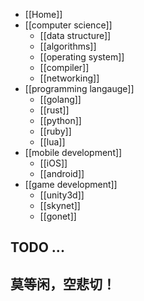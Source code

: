 
* [[Home]]
* [[computer science]]
    - [[data structure]]
    - [[algorithms]]
    - [[operating system]]
    - [[compiler]]
    - [[networking]]
* [[programming langauge]]
    - [[golang]]
    - [[rust]]
    - [[python]]
    - [[ruby]]
    - [[lua]]
* [[mobile development]]
    - [[iOS]]
    - [[android]]
* [[game development]]
    - [[unity3d]]
    - [[skynet]]
    - [[gonet]]

## TODO ...
## 莫等闲，空悲切！